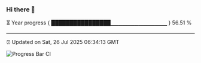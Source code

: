 ### Hi there 👋

⏳ Year progress { ████████████████▁▁▁▁▁▁▁▁▁▁▁▁▁▁ } 56.51 %

---

⏰ Updated on Sat, 26 Jul 2025 06:34:13 GMT

![Progress Bar CI](https://github.com/liununu/liununu/workflows/Progress%20Bar%20CI/badge.svg)
